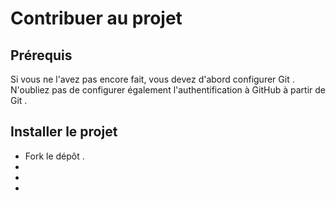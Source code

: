 <h1>Contribuer au projet</h1>

<h2>Prérequis</h2>
<p>Si vous ne l'avez pas encore fait, vous devez d'abord configurer Git . N'oubliez pas de configurer également l'authentification à GitHub à partir de Git .</p>

<h2>Installer le projet</h2>

<ul>
<li>Fork le dépôt .</li>
<li></li>
<li></li>
<li></li>
</ul>